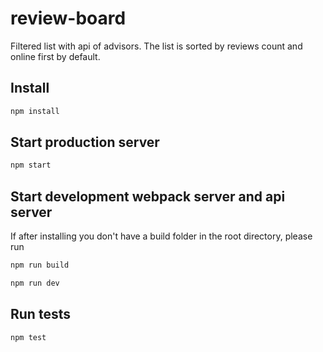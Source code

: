 # review-board

Filtered list with api of advisors.
The list is sorted by reviews count and online first by default.

## Install

```sh
npm install
```

## Start production server

```sh
npm start
```

## Start development webpack server and api server

If after installing you don't have a build folder in the root directory, please run

```sh
npm run build
```

```sh
npm run dev
```

## Run tests

```sh
npm test
```
